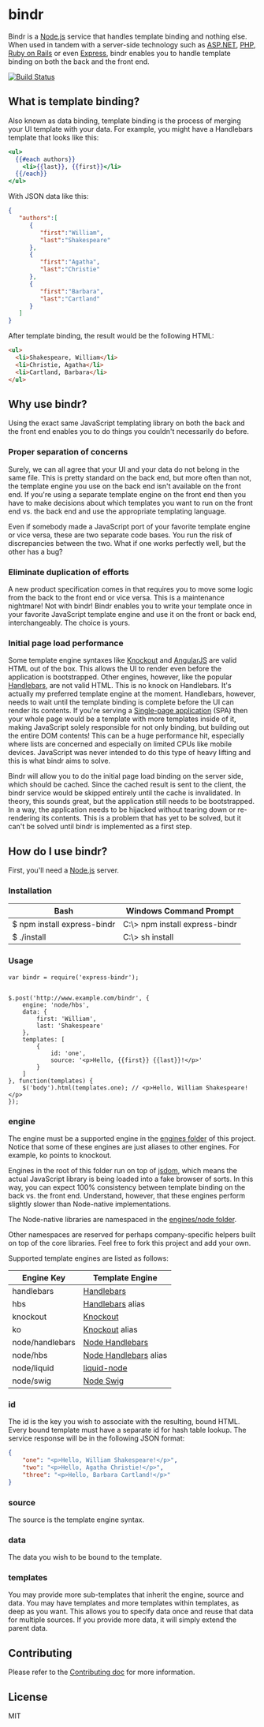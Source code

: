 ﻿# bindr

Bindr is a [Node.js][] service that handles template binding and nothing else.
When used in tandem with a server-side technology such as [ASP.NET][], [PHP][],
[Ruby on Rails][] or even [Express][], bindr enables you to handle template
binding on both the back and the front end.

[![Build Status][]](http://travis-ci.org/jedmao/bindr)


## What is template binding?

Also known as data binding, template binding is the process of merging your UI
template with your data. For example, you might have a Handlebars template that
looks like this:

```hbs
<ul>
  {{#each authors}}
    <li>{{last}}, {{first}}</li>
  {{/each}}
</ul>
```

With JSON data like this:
```json
{
   "authors":[
      {
         "first":"William",
         "last":"Shakespeare"
      },
      {
         "first":"Agatha",
         "last":"Christie"
      },
      {
         "first":"Barbara",
         "last":"Cartland"
      }
   ]
}
```

After template binding, the result would be the following HTML:

```html
<ul>
  <li>Shakespeare, William</li>
  <li>Christie, Agatha</li>
  <li>Cartland, Barbara</li>
</ul>
```


## Why use bindr?

Using the exact same JavaScript templating library on both the back and the
front end enables you to do things you couldn't necessarily do before.


### Proper separation of concerns

Surely, we can all agree that your UI and your data do not belong in the same
file. This is pretty standard on the back end, but more often than not, the
template engine you use on the back end isn't available on the front end. If
you're using a separate template engine on the front end then you have to make
decisions about which templates you want to run on the front end vs. the back
end and use the appropriate templating language.

Even if somebody made a JavaScript port of your favorite template engine or
vice versa, these are two separate code bases. You run the risk of discrepancies
between the two. What if one works perfectly well, but the other has a bug?


### Eliminate duplication of efforts

A new product specification comes in that requires you to move some logic from
the back to the front end or vice versa. This is a maintenance nightmare! Not
with bindr! Bindr enables you to write your template once in your favorite
JavaScript template engine and use it on the front or back end,
interchangeably. The choice is yours.


### Initial page load performance

Some template engine syntaxes like [Knockout][] and [AngularJS][] are valid
HTML out of the box. This allows the UI to render even before the application is
bootstrapped. Other engines, however, like the popular [Handlebars][], are
not valid HTML. This is no knock on Handlebars. It's actually my preferred
template engine at the moment. Handlebars, however, needs to wait until the
template binding is complete before the UI can render its contents. If you're
serving a [Single-page application][] (SPA) then your whole page would be a
template with more templates inside of it, making JavaScript solely responsible
for not only binding, but building out the entire DOM contents! This can be a
huge performance hit, especially where lists are concerned and especially on
limited CPUs like mobile devices. JavaScript was never intended to do this type
of heavy lifting and this is what bindr aims to solve.

Bindr will allow you to do the initial page load binding on the server side,
which should be cached. Since the cached result is sent to the client, the bindr
service would be skipped entirely until the cache is invalidated. In theory,
this sounds great, but the application still needs to be bootstrapped. In a way,
the application needs to be hijacked without tearing down or re-rendering its
contents. This is a problem that has yet to be solved, but it can't be solved
until bindr is implemented as a first step.


## How do I use bindr?

First, you'll need a [Node.js][] server.


### Installation

| Bash                        | Windows Command Prompt          |
| ----------------------------| ------------------------------- |
| $ npm install express-bindr | C:\\> npm install express-bindr |
| $ ./install                 | C:\\> sh install                |


### Usage

```node
var bindr = require('express-bindr');


$.post('http://www.example.com/bindr', {
    engine: 'node/hbs',
    data: {
        first: 'William',
        last: 'Shakespeare'
    },
    templates: [
        {
            id: 'one',
            source: '<p>Hello, {{first}} {{last}}!</p>'
        }
    ]
}, function(templates) {
    $('body').html(templates.one); // <p>Hello, William Shakespeare!</p>
});
```


### engine

The engine must be a supported engine in the [engines folder][] of this project.
Notice that some of these engines are just aliases to other engines. For
example, ko points to knockout.

Engines in the root of this folder run on top of [jsdom][], which means the
actual JavaScript library is being loaded into a fake browser of sorts. In this
way, you can expect 100% consistency between template binding on the back vs.
the front end. Understand, however, that these engines perform slightly slower
than Node-native implementations.

The Node-native libraries are namespaced in the [engines/node folder][].

Other namespaces are reserved for perhaps company-specific helpers built on top
of the core libraries. Feel free to fork this project and add your own.

Supported template engines are listed as follows:

| Engine Key       | Template Engine               |
| ---------------- | ----------------------------- |
| handlebars       | [Handlebars][]                |
| hbs              | [Handlebars][] alias          |
| knockout         | [Knockout][]                  |
| ko               | [Knockout][] alias            |
| node/handlebars  | [Node Handlebars][]           |
| node/hbs         | [Node Handlebars][] alias     |
| node/liquid      | [liquid-node][]               |
| node/swig        | [Node Swig][]                 |


### id

The id is the key you wish to associate with the resulting, bound HTML. Every
bound template must have a separate id for hash table lookup. The service
response will be in the following JSON format:

```json
{
    "one": "<p>Hello, William Shakespeare!</p>",
    "two": "<p>Hello, Agatha Christie!</p>",
    "three": "<p>Hello, Barbara Cartland!</p>"
}
```


### source

The source is the template engine syntax.


### data

The data you wish to be bound to the template.


### templates

You may provide more sub-templates that inherit the engine, source and data.
You may have templates and more templates within templates, as deep as you
want. This allows you to specify data once and reuse that data for multiple
sources. If you provide more data, it will simply extend the parent data.


## Contributing

Please refer to the [Contributing doc][] for more information.


## License

MIT


[Build Status]: https://secure.travis-ci.org/jedmao/bindr.png?branch=master
[Node.js]: http://nodejs.org/
[ASP.NET]: http://www.asp.net/
[PHP]: http://www.php.net/
[Ruby on Rails]: http://rubyonrails.org/
[Express]: http://expressjs.com/
[Knockout]: http://knockoutjs.com/
[AngularJS]: http://angularjs.org/
[Handlebars]: http://handlebarsjs.com/
[Single-page application]: http://en.wikipedia.org/wiki/Single-page_application
[engines folder]: engines
[engines/node folder]: engines/node
[jsdom]: https://github.com/tmpvar/jsdom
[Node Handlebars]: https://npmjs.org/package/handlebars
[liquid-node]: https://npmjs.org/package/liquid-node
[Node Swig]: https://npmjs.org/package/swig
[Contributing doc]: CONTRIBUTING.md

